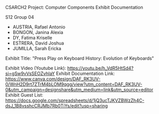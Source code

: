 CSARCH2 Project: Computer Components Exhibit Documentation

S12 Group 04
- AUSTRIA, Rafael Antonio
- BONGON, Janina Alexia
- DY, Fatima Kriselle
- ESTRERA, David Joshua
- JUMILLA, Sarah Ericka

Exhibit Title: "Press Play on Keyboard History: Evolution of Keyboards"

Exhibit Video (Youtube Link): https://youtu.be/h_VdR5HtSd4?si=gSw9vVsSEOZvhIaY
Exhibit Documentation Link: https://www.canva.com/design/DAF_RK3UV-0/WnH2D9rt7ZTrM4bLOM9qgg/view?utm_content=DAF_RK3UV-0&utm_campaign=designshare&utm_medium=link&utm_source=editor
Exhibit Guest List: https://docs.google.com/spreadsheets/d/1jQ3ucTJKVZBWzZh4C-dsJ_1B8vsshcCRJMb7Rb0TiYs/edit?usp=sharing
